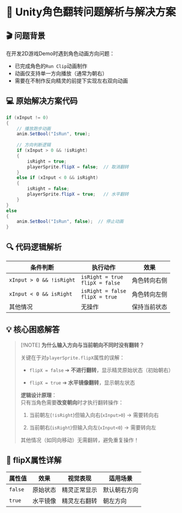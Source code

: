 # 🔄 Unity角色翻转问题解析与解决方案

## 🎬 问题背景
在开发2D游戏Demo时遇到角色动画方向问题：
- 已完成角色的`Run Clip`动画制作
- 动画仅支持单一方向播放（通常为朝右）
- 需要在不制作反向精灵的前提下实现左右双向动画

## 💻 原始解决方案代码
```csharp
if (xInput != 0)  
{  
    // 播放跑步动画  
    anim.SetBool("IsRun", true);  
    
    // 方向判断逻辑
    if (xInput > 0 && !isRight)  
    {        
        isRight = true;  
        playerSprite.flipX = false;  // 取消翻转
    } 
    else if (xInput < 0 && isRight)  
    {        
        isRight = false;  
        playerSprite.flipX = true;   // 水平翻转
    }
}  
else 
{  
    anim.SetBool("IsRun", false);  // 停止动画
}
```
## 🔍 代码逻辑解析

|条件判断|执行动作|效果|
|---|---|---|
|`xInput > 0 && !isRight`|`isRight = true`  <br>`flipX = false`|角色转向右侧|
|`xInput < 0 && isRight`|`isRight = false`  <br>`flipX = true`|角色转向左侧|
|其他情况|无操作|保持当前状态|

## 💡 核心困惑解答

> [!NOTE] **为什么输入方向与当前朝向不同时没有翻转？**
> 
> 关键在于对`playerSprite.flipX`属性的误解：
> 
> - `flipX = false` ➔ **不进行翻转**，显示精灵原始状态（初始朝右）
>     
> - `flipX = true` ➔ **水平镜像翻转**，显示朝左状态
>     
> 
> **逻辑设计原理**：  
> 只有当角色需要**改变朝向**时才执行翻转操作：
> 
> 1. 当前朝左(`!isRight`)但输入向右(`xInput>0`) → 需要转向右
>     
> 2. 当前朝右(`isRight`)但输入向左(`xInput<0`) → 需要转向左
>     
> 
> 其他情况（如同向移动）无需翻转，避免重复操作！

## 🧩 flipX属性详解

|属性值|效果|视觉表现|适用场景|
|---|---|---|---|
|`false`|原始状态|精灵正常显示|默认朝右方向|
|`true`|水平镜像|精灵左右翻转|朝左方向|
